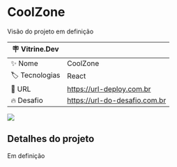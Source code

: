 
# CoolZone

Visão do projeto em definição

| :placard: Vitrine.Dev |     |
| -------------  | --- |
| :sparkles: Nome        |CoolZone
| :label: Tecnologias | React
| :rocket: URL         | https://url-deploy.com.br
| :fire: Desafio     | https://url-do-desafio.com.br

<!-- Inserir imagem com a #vitrinedev ao final do link -->
![](https://via.placeholder.com/1200x500.png?text=imagem+lindona+do+meu+projeto#vitrinedev)

## Detalhes do projeto

Em definição
